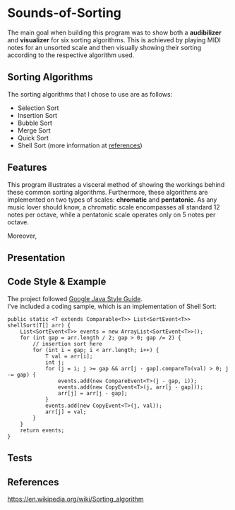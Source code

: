 # Sounds-of-Sorting

The main goal when building this program was to show both a **audibilizer** and **visualizer** for six sorting algorithms. This is achieved by playing MIDI notes for an unsorted scale and then visually showing their sorting according to the respective algorithm used. 

## Sorting Algorithms

The sorting algorithms that I chose to use are as follows:

- Selection Sort
- Insertion Sort
- Bubble Sort
- Merge Sort
- Quick Sort
- Shell Sort (more information at [references](https://github.com/karkipra/Sounds-of-Sorting#references))

## Features

This program illustrates a visceral method of showing the workings behind these common sorting algorithms. Furthermore, these algorithms are implemented on two types of scales: **chromatic** and **pentatonic**. As any music lover should know, a chromatic scale encompasses all standard 12 notes per octave, while a pentatonic scale operates only on 5 notes per octave.

Moreover, 

## Presentation

## Code Style & Example

The project followed [Google Java Style Guide](https://google.github.io/styleguide/javaguide.html).
<br />
I've included a coding sample, which is an implementation of Shell Sort:

```
public static <T extends Comparable<T>> List<SortEvent<T>> shellSort(T[] arr) {
    List<SortEvent<T>> events = new ArrayList<SortEvent<T>>();
    for (int gap = arr.length / 2; gap > 0; gap /= 2) {
        // insertion sort here
        for (int i = gap; i < arr.length; i++) {
            T val = arr[i];
            int j;            
	        for (j = i; j >= gap && arr[j - gap].compareTo(val) > 0; j -= gap) {
	        	events.add(new CompareEvent<T>(j - gap, i));
	        	events.add(new CopyEvent<T>(j, arr[j - gap]));            	
	            arr[j] = arr[j - gap];
	        }    
	        events.add(new CopyEvent<T>(j, val));
	        arr[j] = val;
	    }
    }
    return events;
}
```



## Tests

## References 

https://en.wikipedia.org/wiki/Sorting_algorithm







